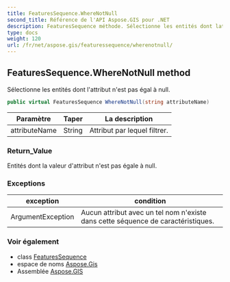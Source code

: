 ```yaml
---
title: FeaturesSequence.WhereNotNull
second_title: Référence de l'API Aspose.GIS pour .NET
description: FeaturesSequence méthode. Sélectionne les entités dont lattribut nest pas égal à null.
type: docs
weight: 120
url: /fr/net/aspose.gis/featuressequence/wherenotnull/
---
```

## FeaturesSequence.WhereNotNull method

Sélectionne les entités dont l'attribut n'est pas égal à null.

```csharp
public virtual FeaturesSequence WhereNotNull(string attributeName)
```

| Paramètre | Taper | La description |
| --- | --- | --- |
| attributeName | String | Attribut par lequel filtrer. |

### Return_Value

Entités dont la valeur d'attribut n'est pas égale à null.

### Exceptions

| exception | condition |
| --- | --- |
| ArgumentException | Aucun attribut avec un tel nom n'existe dans cette séquence de caractéristiques. |

### Voir également

* class [FeaturesSequence](../)
* espace de noms [Aspose.Gis](../../featuressequence/)
* Assemblée [Aspose.GIS](../../../)


